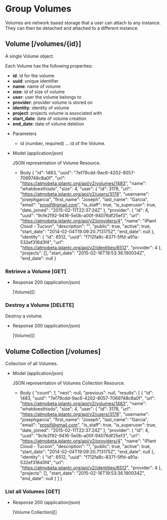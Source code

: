 # Group Volumes
Volumes are network based storage that a user can attach to any instance.  They can then be detached and attached to a
 different instance.

## Volume [/volumes/{id}]
A single Volume object.

Each Volume has the following properties:

- **id**: id for the volume
- **uuid**: unique identifier
- **name**: name of volume
- **size**: id of size of volume
- **user**: user the volume belongs to
- **provider**: provider volume is stored on
- **identity**: identity of volume
- **project**: projects volume is associated with
- **start_date**: date of volume creation
- **end_date**: date of volume deletion

+ Parameters
    + id (number, required) ... id of the Volume.
    
+ Model (application/json)

    JSON representation of Volume Resource.

    + Body
        {
            "id": 1483,
            "uuid": "7ef79cdd-9ac6-4202-8057-7069748c8a0f",
            "url": "https://atmobeta.iplantc.org/api/v2/volumes/1483",
            "name": "whatdoesthisdo",
            "size": 4,
            "user": {
                "id": 3178,
                "url": "https://atmobeta.iplantc.org/api/v2/users/3178",
                "username": "josephgarcia",
                "first_name": "Joseph",
                "last_name": "Garcia",
                "email": "prosif@gmail.com",
                "is_staff": true,
                "is_superuser": true,
                "date_joined": "2015-02-11T22:37:24Z"
            },
            "provider": {
                "id": 4,
                "uuid": "9cfe2f92-9416-5e0b-a00f-94076df25ef3",
                "url": "https://atmobeta.iplantc.org/api/v2/providers/4",
                "name": "iPlant Cloud - Tucson",
                "description": "<No Description Provided>",
                "public": true,
                "active": true,
                "start_date": "2014-02-04T19:09:20.713175Z",
                "end_date": null
            },
            "identity": {
                "id": 6512,
                "uuid": "f712fa8c-8371-5ffd-a91a-532ef316d3f4",
                "url": "https://atmobeta.iplantc.org/api/v2/identities/6512",
                "provider": 4
            },
            "projects": [],
            "start_date": "2015-02-16T19:53:36.190034Z",
            "end_date": null
        }


### Retrieve a Volume [GET]
+ Response 200 (application/json)

    [Volume][]
    
### Destroy a Volume [DELETE]
Destroy a volume.

+ Response 200 (application/json)

    [Volume][]

## Volume Collection [/volumes]
Collection of all Volumes.
    
+ Model (application/json)

    JSON representation of Volumes Collection Resource.

    + Body
        {
            "count": 1,
            "next": null,
            "previous": null,
            "results": [
                {
                    "id": 1483,
                    "uuid": "7ef79cdd-9ac6-4202-8057-7069748c8a0f",
                    "url": "https://atmobeta.iplantc.org/api/v2/volumes/1483",
                    "name": "whatdoesthisdo",
                    "size": 4,
                    "user": {
                        "id": 3178,
                        "url": "https://atmobeta.iplantc.org/api/v2/users/3178",
                        "username": "josephgarcia",
                        "first_name": "Joseph",
                        "last_name": "Garcia",
                        "email": "prosif@gmail.com",
                        "is_staff": true,
                        "is_superuser": true,
                        "date_joined": "2015-02-11T22:37:24Z"
                    },
                    "provider": {
                        "id": 4,
                        "uuid": "9cfe2f92-9416-5e0b-a00f-94076df25ef3",
                        "url": "https://atmobeta.iplantc.org/api/v2/providers/4",
                        "name": "iPlant Cloud - Tucson",
                        "description": "<No Description Provided>",
                        "public": true,
                        "active": true,
                        "start_date": "2014-02-04T19:09:20.713175Z",
                        "end_date": null
                    },
                    "identity": {
                        "id": 6512,
                        "uuid": "f712fa8c-8371-5ffd-a91a-532ef316d3f4",
                        "url": "https://atmobeta.iplantc.org/api/v2/identities/6512",
                        "provider": 4
                    },
                    "projects": [],
                    "start_date": "2015-02-16T19:53:36.190034Z",
                    "end_date": null
                }
            ]
        }
    
### List all Volumes [GET]
+ Response 200 (application/json)

    [Volume Collection][]

